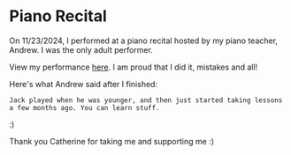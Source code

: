 # Piano Recital

On 11/23/2024, I performed at a piano recital hosted by my piano teacher, Andrew. I was the only adult performer.

View my performance [here](IMG_6518.mp4). I am proud that I did it, mistakes and all!

Here's what Andrew said after I finished:

    Jack played when he was younger, and then just started taking lessons a few months ago. You can learn stuff.

:)

Thank you Catherine for taking me and supporting me :)
